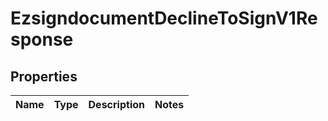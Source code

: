 
# EzsigndocumentDeclineToSignV1Response

## Properties
| Name | Type | Description | Notes |
| ------------ | ------------- | ------------- | ------------- |



